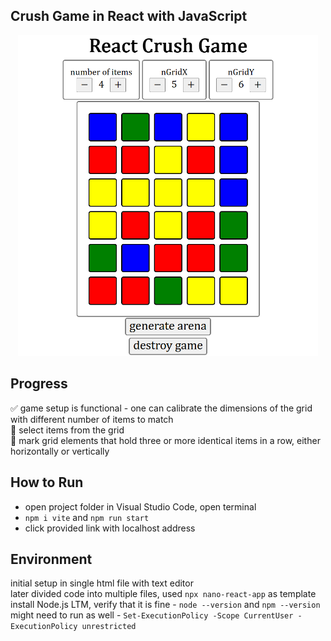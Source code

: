 ## Crush Game in React with JavaScript
<p align="center"><img src="react_crush_game/media/game.png" width="480" /></p>

## Progress
 ✅ game setup is functional - one can calibrate the dimensions of the grid with different number of items to match  
 🚧 select items from the grid  
 🚧 mark grid elements that hold three or more identical items in a row, either horizontally or vertically

## How to Run
 - open project folder in Visual Studio Code, open terminal
 - `npm i vite` and `npm run start`
 - click provided link with localhost address

## Environment
initial setup in single html file with text editor  
later divided code into multiple files, used `npx nano-react-app` as template  
install Node.js LTM, verify that it is fine - `node --version` and `npm --version`  
might need to run as well - `Set-ExecutionPolicy -Scope CurrentUser -ExecutionPolicy unrestricted`
